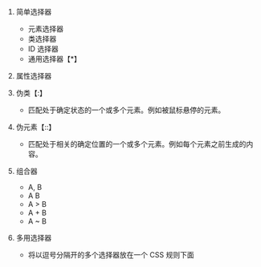 <!--
 * @Author: lijy
-->
1. 简单选择器
    - 元素选择器
    - 类选择器
    - ID 选择器
    - 通用选择器【*】


2. 属性选择器

3. 伪类【:】
    - 匹配处于确定状态的一个或多个元素。例如被鼠标悬停的元素。

4. 伪元素【::】
    - 匹配处于相关的确定位置的一个或多个元素。例如每个元素之前生成的内容。

5. 组合器
    - A, B
    - A B
    - A > B
    - A + B
    - A ~ B

6. 多用选择器
    - 将以逗号分隔开的多个选择器放在一个 CSS 规则下面